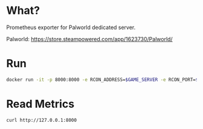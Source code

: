 # What?
Prometheus exporter for Palworld dedicated server.

Palworld: https://store.steampowered.com/app/1623730/Palworld/

# Run
```bash
docker run -it -p 8000:8000 -e RCON_ADDRESS=$GAME_SERVER -e RCON_PORT=$RCON_PORT -e RCON_PASSWORD=$RCON_PASSWORD mocchi/palworld-exporter:latest
```

# Read Metrics
```bash
curl http://127.0.0.1:8000
```
